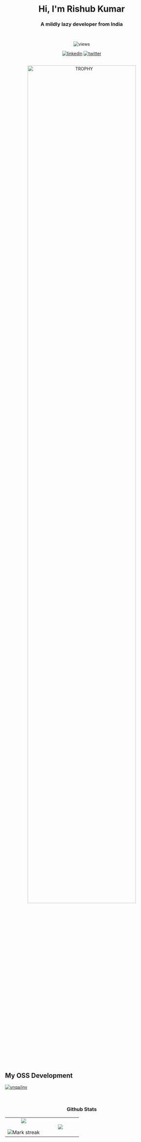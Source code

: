 <h1 align="center">Hi, I'm Rishub Kumar</h1>
<h3 align="center">A mildly lazy developer from India</h3>
<br>
<p align="center"> 
      <img src="https://komarev.com/ghpvc/?username=itsrishub" alt="views">


<div align=center>

[![linkedin](https://img.shields.io/badge/LinkedIn-itsrishub-0077B5?style=flat-square)](https://www.linkedin.com/in/itsrishub/)
[![twitter](https://img.shields.io/badge/itsrishub-000000?style=flat-square&logo=X)](https://x.com/itsrishub)

<br>

<img align="center" width=84% src="https://github-profile-trophy.vercel.app/?username=itsrishub&theme=onestar&row=1&column=7&margin-h=15&margin-w=5&no-bg=true" alt="TROPHY" />

</div> 
</p>



## My OSS Development

[![ynqa/jnv](https://github-readme-stats.vercel.app/api/pin/?username=itsrishub&hide_border=false&no-bg=true&no-frame=true&layout=compact)](https://github.com/ynqa/jnv)

<!-- <br> -->

<!-- <img src="https://raw.githubusercontent.com/liudf0716/liudf0716/output/github-contribution-grid-snake-dark.svg#gh-dark-mode-only" />

<p align="center"> <a href="https://open.spotify.com/user/31drjew66te656erjtmaoozu65si" target="blank"><img src="https://spotify-snowy.vercel.app/api/spotify" alt="itsrishub" /></a> </p> -->


<!-- <h3 align="center">Connect with me</h3>
<p align="center"><a href="https://dev.to/itsrishub" target="_blank"><img align="center" src="https://raw.githubusercontent.com/rahuldkjain/github-profile-readme-generator/master/src/images/icons/Social/devto.svg" alt="itsrishub" height="30" width="40" /></a><a href="https://twitter.com/itsrishub" target=”_blank”><img align="center" src="https://raw.githubusercontent.com/rahuldkjain/github-profile-readme-generator/master/src/images/icons/Social/twitter.svg" alt="itsrishub" height="30" width="40" /></a><a href="https://linkedin.com/in/itsrishub/" target="_blank"><img align="center" src="https://raw.githubusercontent.com/rahuldkjain/github-profile-readme-generator/888aff31e1d26dd2a6acf6afebbc34970aeb0118/src/images/icons/Social/linked-in-alt.svg" alt="14315714" height="30" width="40" /></a><a href="https://instagram.com/itsrishub" target="_blank"><img align="center" src="https://raw.githubusercontent.com/rahuldkjain/github-profile-readme-generator/master/src/images/icons/Social/instagram.svg" alt="itsrishub" height="30" width="40" /></a><a href="https://rishub.medium.com/" target="_blank"><img align="center" src="https://raw.githubusercontent.com/rahuldkjain/github-profile-readme-generator/master/src/images/icons/Social/medium.svg" alt="itsrishub" height="30" width="40" /></a></p> -->

<br>

<h3 align="center">Github Stats</h3>
<p align="center">
<table align="center">
<tr border="none">
<td width="50%" align="center">
  
  <img align="center" src="https://github-readme-stats.vercel.app/api?username=itsrishub&show_icons=true&count_private=true" />
  <br></br>
  <img title="🔥 Get streak stats for your profile at git.io/streak-stats" alt="Mark streak" src="https://github-readme-streak-stats.herokuapp.com/?user=itsrishub&hide_border=false" /> 
</td>

<td width="50%" align="center">

  <img  align="center"  src="https://github-readme-stats.vercel.app/api/top-langs?username=itsrishub&hide_border=false&no-bg=true&no-frame=true&layout=compact"/>
  
  </td>
</tr>
</table>
</p>  
